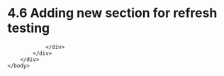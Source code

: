 <html dir="LTR" xmlns:mshelp="http://msdn.microsoft.com/mshelp" xmlns:ddue="http://ddue.schemas.microsoft.com/authoring/2003/5" xmlns:xlink="http://www.w3.org/1999/xlink" xmlns:tool="http://www.microsoft.com/tooltip">
    <head>
        <meta http-equiv="Content-Type" content="text/html; CHARSET=utf-8"></meta>
        <meta name="save" content="history"></meta>
        <title>4.6 Adding new section for refresh testing</title>
        <xml>
            <mshelp:toctitle title="4.6 Adding new section for refresh testing"></mshelp:toctitle>
            <mshelp:rltitle title="[MS-CANARYBLOCK]: Adding new section for refresh testing"></mshelp:rltitle>
            <mshelp:keyword index="A" term="93d4c580-9a34-4167-bfcc-3b60a4936d73"></mshelp:keyword>
            <mshelp:attr name="DCSext.ContentType" value="open specification"></mshelp:attr>
            <mshelp:attr name="AssetID" value="93d4c580-9a34-4167-bfcc-3b60a4936d73"></mshelp:attr>
            <mshelp:attr name="TopicType" value="kbRef"></mshelp:attr>
            <mshelp:attr name="DCSext.Title" value="[MS-CANARYBLOCK]: Adding new section for refresh testing" />
        </xml>
    </head>
    <body>
        <div id="header">
            <h1 class="heading">4.6 Adding new section for refresh testing</h1>
        </div>
        <div id="mainSection">
            <div id="mainBody">
                <div id="allHistory" class="saveHistory"></div>
                <div id="sectionSection0" class="section" name="collapseableSection">
                    


                </div>
            </div>
        </div>
    </body>
</html>
